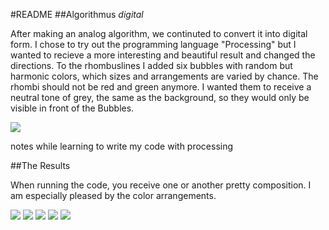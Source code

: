 #README 
##Algorithmus *digital*

After making an analog algorithm, we continuted to convert it into digital form. 
I chose to try out the programming language "Processing" but I wanted to recieve a more interesting and beautiful 
result and changed the directions. To the rhombuslines I added six bubbles with random but harmonic colors, 
which sizes and arrangements are varied by chance. The rhombi should not be red and green anymore. 
I wanted them to receive a neutral tone of grey, the same as the background, so they would only be visible in
front of the Bubbles.

![](https://cloud.githubusercontent.com/assets/12065257/10163766/5d39b25e-66b5-11e5-93a2-76c00275f93e.jpeg)

notes while learning to write my code with processing

##The Results

When running the code, you receive one or another pretty composition. I am especially pleased by the color 
arrangements.

![](https://cloud.githubusercontent.com/assets/12065257/10160386/778ff6a8-669d-11e5-9227-5d1132a0989c.png)
![](https://cloud.githubusercontent.com/assets/12065257/10160385/778f545a-669d-11e5-864a-509979e4f9bd.png)
![](https://cloud.githubusercontent.com/assets/12065257/10160383/778a2a48-669d-11e5-98fd-45d7c067dfdd.png)
![](https://cloud.githubusercontent.com/assets/12065257/10160384/778d9f52-669d-11e5-9853-85103f7f820b.png)
![](https://cloud.githubusercontent.com/assets/12065257/10160387/7796291a-669d-11e5-80cf-f62c248caf16.png)
